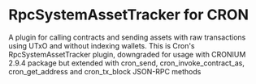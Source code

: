 # RpcSystemAssetTracker for CRON

A plugin for calling contracts and sending assets with raw transactions using UTxO
and without indexing wallets. 
This is Cron's RpcSystemAssetTracker plugin, downgraded for usage with CRONIUM 2.9.4 package 
but extended with cron_send, cron_invoke_contract_as, cron_get_address and cron_tx_block
JSON-RPC methods